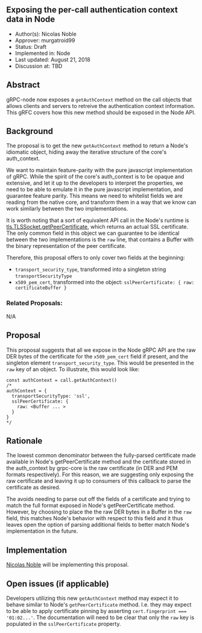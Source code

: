 Exposing the per-call authentication context data in Node
----
* Author(s): Nicolas Noble
* Approver: murgatroid99
* Status: Draft
* Implemented in: Node
* Last updated: August 21, 2018
* Discussion at: TBD

## Abstract

gRPC-node now exposes a `getAuthContext` method on the call objects that allows clients and servers to retreive the authentication context information. This gRFC covers how this new method should be exposed in the Node API.

## Background

The proposal is to get the new `getAuthContext` method to return a Node's idiomatic object, hiding away the iterative structure of the core's auth_context.

We want to maintain feature-parity with the pure javascript implementation of gRPC. While the spirit of the core's auth_context is to be opaque and extensive, and let it up to the developers to interpret the properties, we need to be able to emulate it in the pure javascript implementation, and guarantee feature parity. This means we need to whitelist fields we are reading from the native core, and transform them in a way that we know can work similarly between the two implementations.

It is worth noting that a sort of equivalent API call in the Node's runtime is [tls.TLSSocket.getPeerCertificate](https://nodejs.org/api/tls.html#tls_tlssocket_getpeercertificate_detailed), which returns an actual SSL certificate. The only common field in this object we can guarantee to be identical between the two implementations is the `raw` line, that contains a Buffer with the binary representation of the peer certificate.

Therefore, this proposal offers to only cover two fields at the beginning:
 - `transport_security_type`, transformed into a singleton string `transportSecurityType`
 - `x509_pem_cert`, transformed into the object: `sslPeerCertificate: { raw: certificateBuffer }`

### Related Proposals: 
N/A

## Proposal

This proposal suggests that all we expose in the Node gRPC API are the raw DER bytes of the certificate for the `x509_pem_cert` field if present, and the singleton element `transport_security_type`. This would be presented in the `raw` key of an object. To illustrate, this would look like:

```
const authContext = call.getAuthContext()
/*
authContext = {
  transportSecurityType: 'ssl',
  sslPeerCertificate: {
    raw: <Buffer ... >
  }
}
*/
```

## Rationale
The lowest common denominator between the fully-parsed certificate made available in Node's getPeerCertificate method and the certificate stored in the auth_context by grpc-core is the raw certificate (in DER and PEM formats respectively). For this reason, we are suggesting only exposing the raw certificate and leaving it up to consumers of this callback to parse the certificate as desired.

The avoids needing to parse out off the fields of a certificate and trying to match the full format exposed in Node's getPeerCertificate method. However, by choosing to place the the raw DER bytes in a Buffer in the `raw` field, this matches Node's behavior with respect to this field and it thus leaves open the option of parsing additional fields to better match Node's implementation in the future.

## Implementation

[Nicolas Noble](https://github.com/nicolasnoble) will be implementing this proposal.

## Open issues (if applicable)

Developers utilizing this new `getAuthContext` method may expect it to behave similar to Node's `getPeerCertificate` method. I.e. they may expect to be able to apply certificate pinning by asserting `cert.fingerprint === '01:02...'`. The documentation will need to be clear that only the `raw` key is populated in the `sslPeerCertificate` property.
